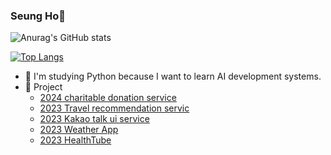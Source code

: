 ### Seung Ho🤠
![Anurag's GitHub stats](https://github-readme-stats.vercel.app/api?username=chltmdgh522&show_icons=true&theme=default&bg_color=ffffff)


[![Top Langs](https://github-readme-stats.vercel.app/api/top-langs/?username=chltmdgh522&langs_count=10&layout=compact&theme=white)](https://github.com/chltmdgh522/chltmdgh522)

- 🌱 I'm studying Python because I want to learn AI development systems.
- 👯 Project
  - <a href=https://github.com/chltmdgh522/DonationProject>2024 charitable donation service</a>
  - <a href=https://github.com/chltmdgh522/Travel_AI>2023 Travel recommendation servic</a>
  - <a href=https://github.com/chltmdgh522/KaKaoTalk_Project>2023 Kakao talk ui service</a>
  - <a href=https://github.com/chltmdgh522/WeatherApp>2023 Weather App</a>
  - <a href=https://github.com/chltmdgh522/HealthTube>2023 HealthTube</a>
